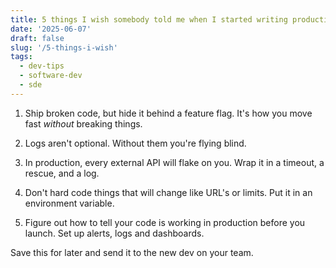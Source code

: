 ```yaml
---
title: 5 things I wish somebody told me when I started writing production code
date: '2025-06-07'
draft: false
slug: '/5-things-i-wish'
tags:
  - dev-tips
  - software-dev
  - sde
---
```


1) Ship broken code, but hide it behind a feature flag. It's how you move fast *without* breaking things.

2) Logs aren't optional. Without them you're flying blind.

3) In production, every external API will flake on you. Wrap it in a timeout, a rescue, and a log.

4) Don't hard code things that will change like URL's or limits. Put it in an environment variable.

5) Figure out how to tell your code is working in production before you launch. Set up alerts, logs and dashboards.

Save this for later and send it to the new dev on your team.